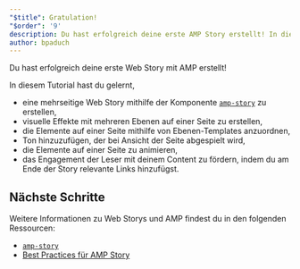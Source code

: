 ```yaml
---
"$title": Gratulation!
"$order": '9'
description: Du hast erfolgreich deine erste AMP Story erstellt! In diesem Tutorial hast du gelernt, eine mehrseitige Story mithilfe der Komponente amp-story zu erstellen …
author: bpaduch
---
```


Du hast erfolgreich deine erste Web Story mit AMP erstellt!

In diesem Tutorial hast du gelernt,

- eine mehrseitige Web Story mithilfe der Komponente [`amp-story`](../../../../documentation/components/reference/amp-story.md) zu erstellen,
- visuelle Effekte mit mehreren Ebenen auf einer Seite zu erstellen,
- die Elemente auf einer Seite mithilfe von Ebenen-Templates anzuordnen,
- Ton hinzuzufügen, der bei Ansicht der Seite abgespielt wird,
- die Elemente auf einer Seite zu animieren,
- das Engagement der Leser mit deinem Content zu fördern, indem du am Ende der Story relevante Links hinzufügst.

## Nächste Schritte

Weitere Informationen zu Web Storys und AMP findest du in den folgenden Ressourcen:

- [`amp-story`](../../../../documentation/components/reference/amp-story.md)
- [Best Practices für AMP Story](../../../../documentation/guides-and-tutorials/start/create_successful_stories.md)

